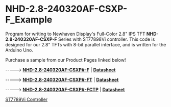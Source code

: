 # NHD-2.8-240320AF-CSXP-F_Example
Program for writing to Newhaven Display's Full-Color 2.8" IPS TFT **NHD-2.8-240320AF-CSXP-F** Series with ST77898Vi controller. This code is designed for our 2.8" TFTs with 8-bit parallel interface, and is written for the Arduino Uno. 

Purchase a sample from our Product Pages linked below!

-----> [**NHD-2.8-240320AF-CSXP#-F**](https://www.newhavendisplay.com/nhd28240320afcsxpf-p-9634.html)   |   [**Datasheet**](https://www.newhavendisplay.com/specs/NHD-2.8-240320AF-CSXP-F.pdf)

-----> [**NHD-2.8-240320AF-CSXP#-FT**](https://www.newhavendisplay.com/nhd28240320afcsxpft-p-9635.html)   |   [**Datasheet**](https://www.newhavendisplay.com/specs/NHD-2.8-240320AF-CSXP-FT.pdf)

-----> [**NHD-2.8-240320AF-CSXP#-FCTP**](https://www.newhavendisplay.com/nhd28240320afcsxpfctp-p-9646.html)   |   [**Datasheet**](https://www.newhavendisplay.com/specs/NHD-2.8-240320AF-CSXP-FCTP.pdf)

[ST7789Vi Controller](https://www.newhavendisplay.com/resources_dataFiles/datasheets/LCDs/ST7789Vi.pdf)
